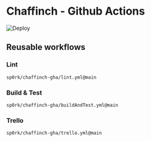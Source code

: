# Chaffinch - Github Actions

![Deploy](https://github.com/sp0rk/chaffinch-gha/actions/workflows/selfDeploy.yml/badge.svg)

## Reusable workflows

### Lint
`sp0rk/chaffinch-gha/lint.yml@main`

### Build & Test
`sp0rk/chaffinch-gha/buildAndTest.yml@main`

### Trello
`sp0rk/chaffinch-gha/trello.yml@main`
